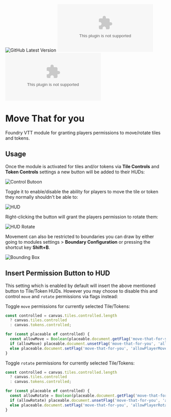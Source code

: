 ![GitHub Latest Version](https://img.shields.io/github/v/release/Aedif/move-that-for-you?sort=semver)
![GitHub Latest Release](https://img.shields.io/github/downloads/Aedif/move-that-for-you/latest/move-that-for-you.zip)
![GitHub All Releases](https://img.shields.io/github/downloads/Aedif/move-that-for-you/move-that-for-you.zip)

# Move That for you

Foundry VTT module for granting players permissions to move/rotate tiles and tokens.

## Usage

Once the module is activated for tiles and/or tokens via **Tile Controls** and **Token Controls** settings a new button will be added to their HUDs:

![Control Butoon](https://user-images.githubusercontent.com/7693704/199137202-0fe5e7ae-380d-4e11-b800-8f0bda38b1f6.png)

Toggle it to enable/disable the ability for players to move the tile or token they normally shouldn't be able to:

![HUD](https://user-images.githubusercontent.com/7693704/200051048-a23da814-f853-45aa-9521-078d7e009caf.png)

Right-clicking the button will grant the players permission to rotate them:

![HUD Rotate](https://user-images.githubusercontent.com/7693704/200051114-4c5caae8-1d73-4354-9582-71bd0c898601.png)

Movement can also be restricted to boundaries you can draw by either going to modules settings > **Boundary Configuration** or pressing the shortcut key **Shift+B**.

![Bounding Box](https://user-images.githubusercontent.com/7693704/200052370-2d1ff976-be8e-417e-8c30-5bf1a36199f1.png)

## Insert Permission Button to HUD

This setting which is enabled by default will insert the above mentioned button to Tile/Token HUDs. However you may choose to disable this and control `move` and `rotate` permissions via flags instead:

Toggle `move` permissions for currently selected Tile/Tokens:

```js
const controlled = canvas.tiles.controlled.length
  ? canvas.tiles.controlled
  : canvas.tokens.controlled;

for (const placeable of controlled) {
  const allowMove = Boolean(placeable.document.getFlag('move-that-for-you', 'allowPlayerMove'));
  if (allowMove) placeable.document.unsetFlag('move-that-for-you', 'allowPlayerMove');
  else placeable.document.setFlag('move-that-for-you', 'allowPlayerMove', true);
}
```

Toggle `rotate` permissions for currently selected Tile/Tokens:

```js
const controlled = canvas.tiles.controlled.length
  ? canvas.tiles.controlled
  : canvas.tokens.controlled;

for (const placeable of controlled) {
  const allowRotate = Boolean(placeable.document.getFlag('move-that-for-you', 'allowPlayerRotate'));
  if (allowRotate) placeable.document.unsetFlag('move-that-for-you', 'allowPlayerRotate');
  else placeable.document.setFlag('move-that-for-you', 'allowPlayerRotate', true);
}
```
